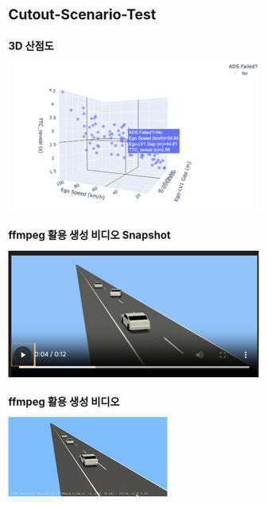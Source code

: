 # Cutout-Scenario-Test

##  3D 산점도
![3D 산점도](./3d_scatter_plot.png)

## ffmpeg 활용 생성 비디오 Snapshot
![ffmpeg 활용 생성 비디오](./cutout_video_snapshot.png)

## ffmpeg 활용 생성 비디오
![ffmpeg 활용 생성 비디오](./cutout_test.gif)
